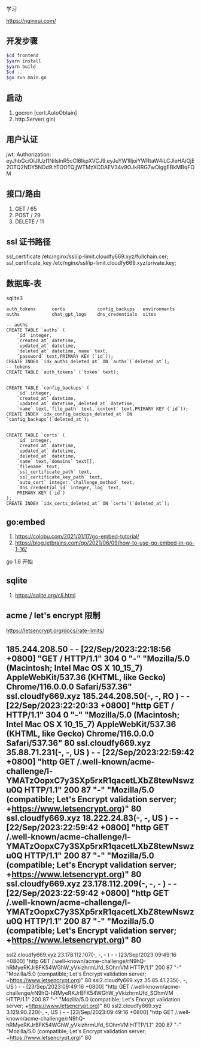 学习


https://nginxui.com/

## 开发步骤

```bash
$cd frontend
$yarn install
$yarn build
$cd ..
$go run main.go
```

## 启动

1. gocron [cert.AutoObtain]
1. http.Server( gin)

## 用户认证

jwt: Authorization: eyJhbGciOiJIUzI1NiIsInR5cCI6IkpXVCJ9.eyJuYW1lIjoiYWRtaW4iLCJleHAiOjE2OTQ2NDY5NDd9.hTOOTQjjWTMzXCDAEV34v9OJkRRG7wOiggEBkMBqFOM

## 接口/路由

1. GET / 65
2. POST / 29
3. DELETE / 11

## ssl 证书路径

ssl_certificate /etc/nginx/ssl/ip-limit.cloudfy669.xyz/fullchain.cer;
ssl_certificate_key /etc/nginx/ssl/ip-limit.cloudfy669.xyz/private.key;

## 数据库-表

sqlite3

```text
auth_tokens      certs            config_backups   environments
auths            chat_gpt_logs    dns_credentials  sites
```

```sqlite
-- auths
CREATE TABLE `auths` (
    `id` integer,
    `created_at` datetime,
    `updated_at` datetime,
    `deleted_at` datetime,`name` text,
    `password` text,PRIMARY KEY (`id`));
CREATE INDEX `idx_auths_deleted_at` ON `auths`(`deleted_at`);
-- tokens
CREATE TABLE `auth_tokens` (`token` text);


CREATE TABLE `config_backups` (
    `id` integer,
    `created_at` datetime,
    `updated_at` datetime,`deleted_at` datetime,
    `name` text,`file_path` text,`content` text,PRIMARY KEY (`id`));
CREATE INDEX `idx_config_backups_deleted_at` ON `config_backups`(`deleted_at`);


CREATE TABLE `certs` (
    `id` integer,
    `created_at` datetime,
    `updated_at` datetime,
    `deleted_at` datetime,
    `name` text,`domains` text[],
    `filename` text,
    `ssl_certificate_path` text,
    `ssl_certificate_key_path` text,
    `auto_cert` integer,`challenge_method` text,
    `dns_credential_id` integer,`log` text,
    PRIMARY KEY (`id`)
);
CREATE INDEX `idx_certs_deleted_at` ON `certs`(`deleted_at`);
```

## go:embed

1. https://colobu.com/2021/01/17/go-embed-tutorial/
2. https://blog.jetbrains.com/go/2021/06/09/how-to-use-go-embed-in-go-1-16/

go 1.6 开始


## sqlite

1. https://sqlite.org/cli.html

## acme / let's encrypt 限制

https://letsencrypt.org/docs/rate-limits/

185.244.208.50 - - [22/Sep/2023:22:18:56 +0800] "GET / HTTP/1.1" 304 0 "-" "Mozilla/5.0 (Macintosh; Intel Mac OS X 10_15_7) AppleWebKit/537.36 (KHTML, like Gecko) Chrome/116.0.0.0 Safari/537.36"
ssl.cloudfy669.xyz 185.244.208.50(-, -, RO ) - - [22/Sep/2023:22:20:33 +0800] "http GET / HTTP/1.1" 304 0 "-" "Mozilla/5.0 (Macintosh; Intel Mac OS X 10_15_7) AppleWebKit/537.36 (KHTML, like Gecko) Chrome/116.0.0.0 Safari/537.36" 80
ssl.cloudfy669.xyz 35.88.71.231(-, -, US ) - - [22/Sep/2023:22:59:42 +0800] "http GET /.well-known/acme-challenge/l-YMATzOopxC7y3SXp5rxR1qacetLXbZ8tewNswzu0Q HTTP/1.1" 200 87 "-" "Mozilla/5.0 (compatible; Let's Encrypt validation server; +https://www.letsencrypt.org)" 80
ssl.cloudfy669.xyz 18.222.24.83(-, -, US ) - - [22/Sep/2023:22:59:42 +0800] "http GET /.well-known/acme-challenge/l-YMATzOopxC7y3SXp5rxR1qacetLXbZ8tewNswzu0Q HTTP/1.1" 200 87 "-" "Mozilla/5.0 (compatible; Let's Encrypt validation server; +https://www.letsencrypt.org)" 80
ssl.cloudfy669.xyz 23.178.112.209(-, -, - ) - - [22/Sep/2023:22:59:42 +0800] "http GET /.well-known/acme-challenge/l-YMATzOopxC7y3SXp5rxR1qacetLXbZ8tewNswzu0Q HTTP/1.1" 200 87 "-" "Mozilla/5.0 (compatible; Let's Encrypt validation server; +https://www.letsencrypt.org)" 80
---
ssl2.cloudfy669.xyz 23.178.112.107(-, -, - ) - - [23/Sep/2023:09:49:16 +0800] "http GET /.well-known/acme-challenge/rN9hQ-hRMyeRKJrBFK54WGhW_yVkizhrmUfd_SOhmVM HTTP/1.1" 200 87 "-" "Mozilla/5.0 (compatible; Let's Encrypt validation server; +https://www.letsencrypt.org)" 80
ssl2.cloudfy669.xyz 35.85.41.235(-, -, US ) - - [23/Sep/2023:09:49:16 +0800] "http GET /.well-known/acme-challenge/rN9hQ-hRMyeRKJrBFK54WGhW_yVkizhrmUfd_SOhmVM HTTP/1.1" 200 87 "-" "Mozilla/5.0 (compatible; Let's Encrypt validation server; +https://www.letsencrypt.org)" 80
ssl2.cloudfy669.xyz 3.129.90.220(-, -, US ) - - [23/Sep/2023:09:49:16 +0800] "http GET /.well-known/acme-challenge/rN9hQ-hRMyeRKJrBFK54WGhW_yVkizhrmUfd_SOhmVM HTTP/1.1" 200 87 "-" "Mozilla/5.0 (compatible; Let's Encrypt validation server; +https://www.letsencrypt.org)" 80
